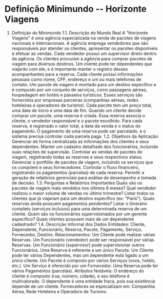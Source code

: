 # Definição Minimundo -- Horizonte Viagens

1. Definição do Minimundo
1.1. Descrição do Mundo Real
A "Horizonte Viagens" é uma agência especializada na venda de pacotes de viagens
nacionais e internacionais. A agência emprega vendedores que são responsáveis por
atender os clientes, apresentar os pacotes disponíveis e efetuar as vendas. Cada
vendedor possui um supervisor direto dentro da agência.
Os clientes procuram a agência para comprar pacotes de viagem para diversos
destinos. Um cliente pode ter dependentes que viajarão com ele, e é importante
manter o registro desses acompanhantes para a reserva. Cada cliente possui
informações pessoais como nome, CPF, endereço e um ou mais telefones de contato.
Um pacote de viagem é montado para um destino específico e é composto por um
conjunto de serviços, como passagens aéreas, hospedagem em hotéis e passeios
turísticos. Esses serviços são fornecidos por empresas parceiras (companhias aéreas,
redes hoteleiras e operadores de turismo). Cada pacote tem um preço total, uma data
de início e uma data de fim.
Quando um cliente decide comprar um pacote, uma reserva é criada. Essa reserva
associa o cliente, o vendedor responsável e o pacote escolhido. Para cada reserva, é
registrado o valor total, a data da venda e o status do pagamento. O pagamento de
uma reserva pode ser parcelado, e o sistema precisa controlar cada parcela paga.
1.2. Objetivos da Aplicação
Gerenciar de forma centralizada as informações dos clientes e seus dependentes.
Manter um cadastro detalhado dos funcionários, incluindo suas relações de supervisão.
Controlar as vendas de pacotes de viagem, registrando todas as reservas e seus
respectivos status.
Gerenciar o portfólio de pacotes de viagem, incluindo os serviços que os compõem e
seus fornecedores.
Controlar o fluxo financeiro, registrando os pagamentos (parcelas) de cada reserva.
Permitir a geração de relatórios gerenciais para análise de desempenho e tomada de
decisão.
1.3. Perguntas e Relatórios Importantes
Quais são os pacotes de viagem mais vendidos nos últimos 6 meses?
Qual vendedor realizou o maior volume de vendas no último trimestre?
Listar todos os clientes que já viajaram para um destino específico (ex: "Paris").
Quais reservas ainda possuem pagamentos pendentes?
Listar o itinerário completo (serviços inclusos) para uma determinada reserva de um
cliente.
Quem são os funcionários supervisionados por um gerente específico?
Quais clientes possuem mais de um dependente cadastrado?
1.4. Descrição Informal dos Dados
Entidades: Cliente, Dependente, Funcionário, Reserva, Pacote, Pagamento, Serviço,
Fornecedor, Destino.
Relacionamentos:
Um Cliente pode realizar várias Reservas.
Um Funcionário (vendedor) pode ser responsável por várias Reservas.
Um Funcionário (supervisor) pode supervisionar outros Funcionários.
Uma Reserva é referente a um único Pacote.
Um Cliente pode ter vários Dependentes, mas um dependente está ligado a um único
cliente.
Um Pacote é composto por vários Serviços (voos, hotéis, etc.).
Um Serviço é oferecido por um Fornecedor.
Uma Reserva pode ter vários Pagamentos (parcelas).
Atributos Notáveis: O endereço do cliente é composto (rua, número, cidade), e seu
telefone é multivalorado. O dependente é uma entidade fraca, pois sua existência
depende de um cliente. Fornecedores se especializam em: Companhia Aérea, Rede
Hoteleira e Operadora de Turismo.
